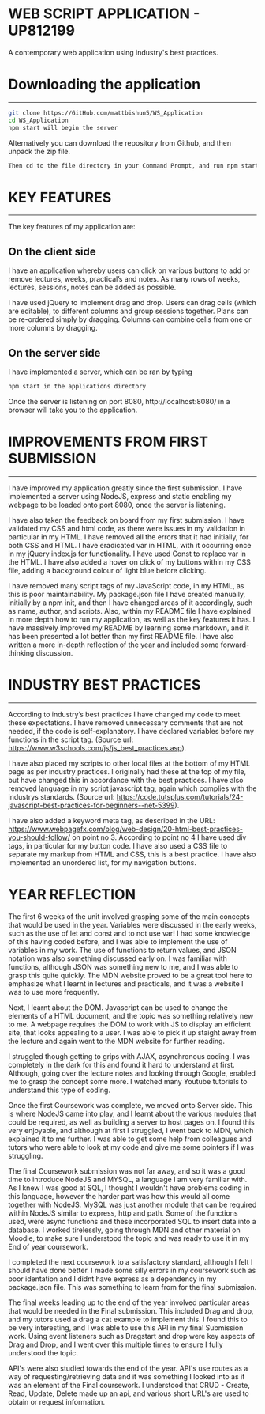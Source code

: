 # WEB SCRIPT APPLICATION - UP812199



A contemporary web application using industry's best practices.


# Downloading the application

-----------

``` bash
git clone https://GitHub.com/mattbishun5/WS_Application
cd WS_Application
npm start will begin the server
```

Alternatively you can download the repository from Github, and then unpack the zip file.

``` bash
Then cd to the file directory in your Command Prompt, and run npm start to begin the server.
```


# KEY FEATURES

-----------

The key features of my application are:

On the client side
-----------

I have an application whereby users can click on various buttons to add or remove lectures, weeks, practical’s and notes. As many rows of weeks, lectures, sessions, notes can be added as possible.

I have used jQuery to implement drag and drop. Users can drag cells (which are editable), to different columns and group sessions together. Plans can be re-ordered simply by dragging. Columns can combine cells from one or more columns by dragging.



On the server side
-----------

I have implemented a server, which can be ran by typing 
``` bash
npm start in the applications directory
``` 
Once the server is listening on port 8080, http://localhost:8080/ in a browser will take you to the application.



# IMPROVEMENTS FROM FIRST SUBMISSION  
-----------


I have improved my application greatly since the first submission. I have implemented a server using NodeJS, express and static enabling my webpage to be loaded onto port 8080, once the server is listening. 

I have also taken the feedback on board from my first submission. I have validated my CSS and html code, as there were issues in my validation in particular in my HTML. I have removed all the errors that it had initially, for both CSS and HTML. I have eradicated var in HTML, with it occurring once in my jQuery index.js for functionality. I have used Const to replace var in the HTML.
I have also added a hover on click of my buttons within my CSS file, adding a background colour of light blue before clicking.

I have removed many script tags of my JavaScript code, in my HTML, as this is poor maintainability. My package.json file I have created manually, initially by a npm init, and then I have changed areas of it accordingly, such as name, author, and scripts. 
Also, within my README file I have explained in more depth how to run my application, as well as the key features it has. I have massively improved my README by learning some markdown, and it has been presented a lot better than my first README file. I have also written a more in-depth reflection of the year and included some forward-thinking discussion.


# INDUSTRY BEST PRACTICES 
-----------
According to industry’s best practices I have changed my code to meet these expectations. I have removed unnecessary comments that are not needed, if the code is self-explanatory. I have declared variables before my functions in the script tag. (Source url: https://www.w3schools.com/js/js_best_practices.asp).

I have also placed my scripts to other local files at the bottom of my HTML page as per industry practices. I originally had these at the top of my file, but have changed this in accordance with the best practices. I have also removed language in my script javascript tag, again which complies with the industrys standards. (Source url: https://code.tutsplus.com/tutorials/24-javascript-best-practices-for-beginners--net-5399). 

I have also added a keyword meta tag, as described in the URL: https://www.webpagefx.com/blog/web-design/20-html-best-practices-you-should-follow/ on point no 3. According to point no 4 I have used div tags, in particular for my button code. I have also used a CSS file to separate my markup from HTML and CSS, this is a best practice. I have also implemented an unordered list, for my navigation buttons.



# YEAR REFLECTION
The first 6 weeks of the unit involved grasping some of the main concepts that would be used in the year. Variables were discussed in the early weeks, such as the use of let and const and to not use var! I had some knowledge of this having coded before, and I was able to implement the use of variables in my work. The use of functions to return values, and JSON notation was also something discussed early on. I was familiar with functions, although JSON was something new to me, and I was able to grasp this quite quickly. The MDN website proved to be a great tool here to emphasize what I learnt in lectures and practicals, and it was a website I was to use more frequently.

Next, I learnt about the DOM. Javascript can be used to change the elements of a HTML document, and the topic was something relatively new to me. A webpage requires the DOM to work with JS to display an efficient site, that looks appealing to a user. I was able to pick it up staight away from the lecture and again went to the MDN website for further reading.

I struggled though getting to grips with AJAX, asynchronous coding. I was completely in the dark for this and found it hard to understand at first. Although, going over the lecture notes and looking through Google, enabled me to grasp the concept some more. I watched many Youtube tutorials to understand this type of coding.

Once the first Coursework was complete, we moved onto Server side. This is where NodeJS came into play, and I learnt about the various modules that could be required, as well as building a server to host pages on. I found this very enjoyable, and although at first I struggled, I went back to MDN, which explained it to me further. I was able to get some help from colleagues and tutors who were able to look at my code and give me some pointers if I was struggling.

The final Coursework submission was not far away, and so it was a good time to introduce NodeJS and MYSQL, a language I am very familiar with. As I knew I was good at SQL, I thought I wouldn't have problems coding in this language, however the harder part was how this would all come together with NodeJS. MySQL was just another module that can be required within NodeJS similar to express, http and path. Some of the functions used, were async functions and these incorporated SQL to insert data into a database.
I worked tirelessly, going through MDN and other material on Moodle, to make sure I understood the topic and was ready to use it in my End of year coursework.

I completed the next coursework to a satisfactory standard, although I felt I should have done better. I made some silly errors in my coursework such as poor identation and I didnt have express as a dependency in my package.json file. This was something to learn from for the final submission.

The final weeks leading up to the end of the year involved particular areas that would be needed in the Final submission. This included Drag and drop, and my tutors used a drag a cat example to implement this. I found this to be very interesting, and I was able to use this API in my final Submission work. Using event listeners such as Dragstart and drop were key aspects of Drag and Drop, and I went over this multiple times to ensure I fully understood the topic.

API's were also studied towards the end of the year. API's use routes as a way of requesting/retrieving data and it was something I looked into as it was an element of the Final coursework. I understood that CRUD - Create, Read, Update, Delete made up an api, and various short URL's are used to obtain or request information.


